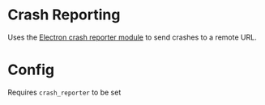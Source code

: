 Crash Reporting
=========

Uses the [Electron crash reporter module](https://github.com/atom/electron/blob/HEAD/docs/api/crash-reporter.md) to send crashes to a remote URL.

# Config

Requires `crash_reporter` to be set
